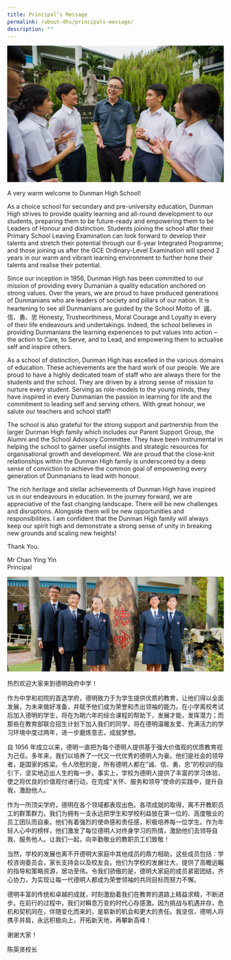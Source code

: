 ```yaml
---
title: Principal’s Message
permalink: /about-dhs/principals-message/
description: ""
---
```

![principal](/images/Homepage/hp08.jpg)

<p style="text-align:justify"></p>
    
A very warm welcome to Dunman High School!
	
<p>	As a choice school for secondary and pre-university education, Dunman High strives to provide quality learning and all-round development to our students, preparing them to be future-ready and empowering them to be Leaders of Honour and distinction. Students joining the school after their Primary School Leaving Examination can look forward to develop their talents and stretch their potential through our 6-year Integrated Programme; and those joining us after the GCE Ordinary-Level Examination will spend 2 years in our warm and vibrant learning environment to further hone their talents and realise their potential. </p>
	
<p>Since our inception in 1956, Dunman High has been committed to our mission of providing every Dumanian a quality education anchored on strong values. Over the years, we are proud to have produced generations of Dunmanians who are leaders of society and pillars of our nation. It is heartening to see all Dunmanians are guided by the School Motto of  诚、信、勇、忠 Honesty, Trustworthiness, Moral Courage and Loyalty in every of their life endeavours and undertakings. Indeed, the school believes in providing Dunmanians the learning experiences to put values into action – the action to Care, to Serve, and to Lead, and empowering them to actualise self and inspire others.</p>
	
	
As a school of distinction, Dunman High has excelled in the various domains of education. These achievements are the hard work of our people. We are proud to have a highly dedicated team of staff who are always there for the students and the school. They are driven by a strong sense of mission to nurture every student. Serving as role-models to the young minds, they have inspired in every Dunmanian the passion in learning for life and the commitment to leading self and serving others. With great honour, we salute our teachers and school staff!
	
The school is also grateful for the strong support and partnership from the larger Dunman High family which includes our Parent Support Group, the Alumni and the School Advisory Committee. They have been instrumental in helping the school to garner useful insights and strategic resources for organisational growth and development. We are proud that the close-knit relationships within the Dunman High family is underscored by a deep sense of conviction to achieve the common goal of empowering every generation of Dunmanians to lead with honour.

	
The rich heritage and stellar achievements of Dunman High have inspired us in our endeavours in education. In the journey forward, we are appreciative of the fast changing landscape. There will be new challenges and disruptions. Alongside them will be new opportunities and responsibilities. I am confident that the Dunman High family will always keep our spirit high and demonstrate a strong sense of unity in breaking new grounds and scaling new heights!
	
Thank You.

Mr Chan Ying Yin  
Principal
</p>	

![student principal](/images/mastheadachievements.jpg)

<p style="text-align:justify">
    
热烈欢迎大家来到德明政府中学！
	

作为中学和初院的首选学府，德明致力于为学生提供优质的教育，让他们得以全面发展，为未来做好准备，并赋予他们成为荣誉和杰出领袖的能力。在小学离校考试后加入德明的学生，将在为期六年的综合课程的帮助下，发展才能，发挥潜力；而那些在教育部联合招生计划下加入我们的同学，将在德明温暖友爱、充满活力的学习环境中度过两年，进一步磨炼意志，成就梦想。
	

自 1956 年成立以来，德明一直把为每个德明人提供基于强大价值观的优质教育视为己任。多年来，我们以培养了一代又一代优秀的德明人为豪。他们是社会的领导者，是国家的栋梁。令人欣慰的是，所有德明人都在“诚、信、勇、忠”的校训的指引下，坚实地迈出人生的每一步。事实上，学校为德明人提供了丰富的学习体验，使之将优良的价值观付诸行动，在完成“关怀、服务和领导”使命的实践中，提升自我，激励他人。


作为一所顶尖学府，德明在各个领域都表现出色。各项成就的取得，离不开教职员工的群策群力。我们为拥有一支永远把学生和学校利益放在第一位的、高度敬业的员工团队而自豪。他们有着强烈的使命感和责任感，积极培养每一位学生。作为年轻人心中的榜样，他们激发了每位德明人对终身学习的热情，激励他们去领导自我、服务他人。让我们一起，向辛勤敬业的教职员工们致敬！ 


当然，学校的发展也离不开德明大家庭中其他成员的鼎力相助，这些成员包括：学校咨询委员会，家长支持会以及校友会。他们为学校的发展壮大，提供了高瞻远瞩的指导和策略资源，居功至伟。令我们骄傲的是，德明大家庭的成员紧密团结，齐心协力，为实现让每一代德明人都成为荣誉领袖的共同目标而努力不懈。


德明丰富的传统和卓越的成就，时刻激励着我们在教育的道路上精益求精，不断进步。在前行的过程中，我们对瞬息万变的时代心存感激。因为挑战与机遇并存，危机和契机同在，伴随变化而来的，是崭新的机会和更大的责任。我坚信，德明人将携手并肩，永远积极向上，开拓新天地，再攀新高峰！


谢谢大家！

	
陈英贤校长
</p>